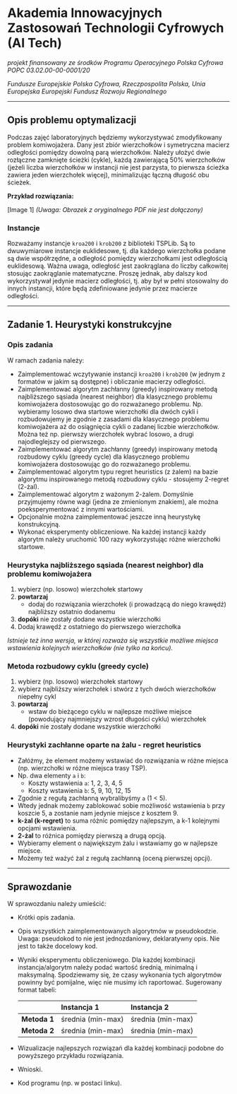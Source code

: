 # Akademia Innowacyjnych Zastosowań Technologii Cyfrowych (AI Tech)

*projekt finansowany ze środków Programu Operacyjnego Polska Cyfrowa POPC 03.02.00-00-0001/20*

*Fundusze Europejskie Polska Cyfrowa, Rzeczpospolita Polska, Unia Europejska Europejski Fundusz Rozwoju Regionalnego*

---

## Opis problemu optymalizacji

Podczas zajęć laboratoryjnych będziemy wykorzystywać zmodyfikowany problem komiwojażera.
Dany jest zbiór wierzchołków i symetryczna macierz odległości pomiędzy dowolną parą wierzchołków. Należy ułożyć dwie rozłączne zamknięte ścieżki (cykle), każdą zawierającą 50% wierzchołków (jeżeli liczba wierzchołków w instancji nie jest parzysta, to pierwsza ścieżka zawiera jeden wierzchołek więcej), minimalizując łączną długość obu ścieżek.

**Przykład rozwiązania:**

[Image 1] *(Uwaga: Obrazek z oryginalnego PDF nie jest dołączony)*

### Instancje

Rozważamy instancje `kroa200` i `krob200` z biblioteki TSPLib. Są to dwuwymiarowe instancje euklidesowe, tj. dla każdego wierzchołka podane są dwie współrzędne, a odległość pomiędzy wierzchołkami jest odległością euklidesową. Ważna uwaga, odległość jest zaokrąglana do liczby całkowitej stosując zaokrąglanie matematyczne. Proszę jednak, aby dalszy kod wykorzystywał jedynie macierz odległości, tj. aby był w pełni stosowalny do innych instancji, które będą zdefiniowane jedynie przez macierze odległości.

---

## Zadanie 1. Heurystyki konstrukcyjne

### Opis zadania

W ramach zadania należy:

* Zaimplementować wczytywanie instancji `kroa200` i `krob200` (w jednym z formatów w jakim są dostępne) i obliczanie macierzy odległości.
* Zaimplementować algorytm zachłanny (greedy) inspirowany metodą najbliższego sąsiada (nearest neighbor) dla klasycznego problemu komiwojażera dostosowując go do rozważanego problemu. Np. wybieramy losowo dwa startowe wierzchołki dla dwóch cykli i rozbudowujemy je zgodnie z zasadami dla klasycznego problemu komiwojażera aż do osiągnięcia cykli o zadanej liczbie wierzchołków. Można też np. pierwszy wierzchołek wybrać losowo, a drugi najodleglejszy od pierwszego.
* Zaimplementować algorytm zachłanny (greedy) inspirowany metodą rozbudowy cyklu (greedy cycle) dla klasycznego problemu komiwojażera dostosowując go do rozważanego problemu.
* Zaimplementować algorytm typu regret heuristics (z żalem) na bazie algorytmu inspirowanego metodą rozbudowy cyklu - stosujemy 2-regret (2-żal).
* Zaimplementować algorytm z ważonym 2-żalem. Domyślnie przyjmujemy równe wagi (jedna ze zmienionym znakiem), ale można poeksperymentować z innymi wartościami.
* Opcjonalnie można zaimplementować jeszcze inną heurystykę konstrukcyjną.
* Wykonać eksperymenty obliczeniowe. Na każdej instancji każdy algorytm należy uruchomić 100 razy wykorzystując różne wierzchołki startowe.

### Heurystyka najbliższego sąsiada (nearest neighbor) dla problemu komiwojażera

1.  wybierz (np. losowo) wierzchołek startowy
2.  **powtarzaj**
    * dodaj do rozwiązania wierzchołek (i prowadzącą do niego krawędź) najbliższy ostatnio dodanemu
3.  **dopóki** nie zostały dodane wszystkie wierzchołki
4.  Dodaj krawędź z ostatniego do pierwszego wierzchołka

*Istnieje też inna wersja, w której rozważa się wszystkie możliwe miejsca wstawienia kolejnych wierzchołków (nie tylko na końcu).*

### Metoda rozbudowy cyklu (greedy cycle)

1.  wybierz (np. losowo) wierzchołek startowy
2.  wybierz najbliższy wierzchołek i stwórz z tych dwóch wierzchołków niepełny cykl
3.  **powtarzaj**
    * wstaw do bieżącego cyklu w najlepsze możliwe miejsce (powodujący najmniejszy wzrost długości cyklu) wierzchołek
4.  **dopóki** nie zostały dodane wszystkie wierzchołki

### Heurystyki zachłanne oparte na żalu - regret heuristics

* Załóżmy, że element możemy wstawiać do rozwiązania w różne miejsca (np. wierzchołki w różne miejsca trasy TSP).
* Np. dwa elementy `a` i `b`:
    * Koszty wstawienia `a`: 1, 2, 3, 4, 5
    * Koszty wstawienia `b`: 5, 9, 10, 12, 15
* Zgodnie z regułą zachłanną wybralibyśmy `a` (1 < 5).
* Wtedy jednak możemy zablokować sobie możliwość wstawienia `b` przy koszcie 5, a zostanie nam jedynie miejsce z kosztem 9.
* **k-żal (k-regret)** to suma różnic pomiędzy najlepszym, a k-1 kolejnymi opcjami wstawienia.
* **2-żal** to różnica pomiędzy pierwszą a drugą opcją.
* Wybieramy element o największym żalu i wstawiamy go w najlepsze miejsce.
* Możemy też ważyć żal z regułą zachłanną (oceną pierwszej opcji).

---

## Sprawozdanie

W sprawozdaniu należy umieścić:

* Krótki opis zadania.
* Opis wszystkich zaimplementowanych algorytmów w pseudokodzie. Uwaga: pseudokod to nie jest jednozdaniowy, deklaratywny opis. Nie jest to także docelowy kod.
* Wyniki eksperymentu obliczeniowego. Dla każdej kombinacji instancja/algorytm należy podać wartość średnią, minimalną i maksymalną. Spodziewamy się, że czasy wykonania tych algorytmów powinny być pomijalne, więc nie musimy ich raportować. Sugerowany format tabeli:

    |             | Instancja 1       | Instancja 2       |
    | :---------- | :---------------- | :---------------- |
    | **Metoda 1** | średnia (min-max) | średnia (min-max) |
    | **Metoda 2** | średnia (min-max) | średnia (min-max) |

* Wizualizacje najlepszych rozwiązań dla każdej kombinacji podobne do powyższego przykładu rozwiązania.
* Wnioski.
* Kod programu (np. w postaci linku).
